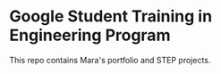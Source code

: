 # Google Student Training in Engineering Program

This repo contains Mara's portfolio and STEP projects.
